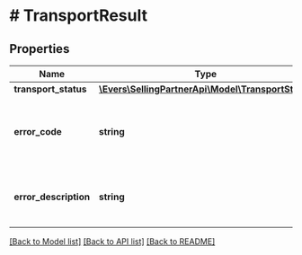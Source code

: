 # # TransportResult

## Properties

Name | Type | Description | Notes
------------ | ------------- | ------------- | -------------
**transport_status** | [**\Evers\SellingPartnerApi\Model\TransportStatus**](TransportStatus.md) |  |
**error_code** | **string** | An error code that identifies the type of error that occured. | [optional]
**error_description** | **string** | A message that describes the error condition. | [optional]

[[Back to Model list]](../../README.md#models) [[Back to API list]](../../README.md#endpoints) [[Back to README]](../../README.md)
